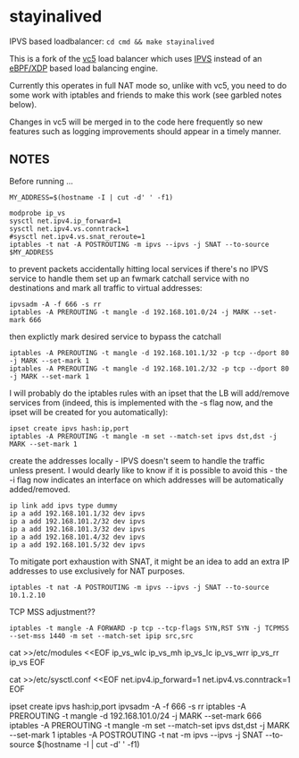 # stayinalived

IPVS based loadbalancer: `cd cmd && make stayinalived`

This is a fork of the [vc5](https://github.com/davidcoles/vc5) load
balancer which uses
[IPVS](https://en.wikipedia.org/wiki/IP_Virtual_Server) instead of an
[eBPF/XDP](https://github.com/davidcoles/xvs) based load balancing
engine.

Currently this operates in full NAT mode so, unlike with vc5, you need
to do some work with iptables and friends to make this work (see
garbled notes below).


Changes in vc5 will be merged in to the code here frequently so new
features such as logging improvements should appear in a timely manner.

## NOTES

Before running ...

```
MY_ADDRESS=$(hostname -I | cut -d' ' -f1)

modprobe ip_vs
sysctl net.ipv4.ip_forward=1
sysctl net.ipv4.vs.conntrack=1
#sysctl net.ipv4.vs.snat_reroute=1
iptables -t nat -A POSTROUTING -m ipvs --ipvs -j SNAT --to-source $MY_ADDRESS
```

to prevent packets accidentally hitting local services if there's no IPVS service to handle them
set up an fwmark catchall service with no destinations and mark all traffic to virtual addresses:

```
ipvsadm -A -f 666 -s rr
iptables -A PREROUTING -t mangle -d 192.168.101.0/24 -j MARK --set-mark 666
```

then explictly mark desired service to bypass the catchall

```
iptables -A PREROUTING -t mangle -d 192.168.101.1/32 -p tcp --dport 80 -j MARK --set-mark 1
iptables -A PREROUTING -t mangle -d 192.168.101.2/32 -p tcp --dport 80 -j MARK --set-mark 1
```

I will probably do the iptables rules with an ipset that the LB will
add/remove services from (indeed, this is implemented with the -s flag
now, and the ipset will be created for you automatically):

```
ipset create ipvs hash:ip,port
iptables -A PREROUTING -t mangle -m set --match-set ipvs dst,dst -j MARK --set-mark 1
```

create the addresses locally - IPVS doesn't seem to handle the traffic
unless present.  I would dearly like to know if it is possible to
avoid this - the -i flag now indicates an interface on which addresses
will be automatically added/removed.

```
ip link add ipvs type dummy
ip a add 192.168.101.1/32 dev ipvs
ip a add 192.168.101.2/32 dev ipvs
ip a add 192.168.101.3/32 dev ipvs
ip a add 192.168.101.4/32 dev ipvs
ip a add 192.168.101.5/32 dev ipvs
```


To mitigate port exhaustion with SNAT, it might be an idea to add an
extra IP addresses to use exclusively for NAT purposes.

```
iptables -t nat -A POSTROUTING -m ipvs --ipvs -j SNAT --to-source 10.1.2.10
```


TCP MSS adjustment??

```
iptables -t mangle -A FORWARD -p tcp --tcp-flags SYN,RST SYN -j TCPMSS --set-mss 1440 -m set --match-set ipip src,src

```


cat >>/etc/modules <<EOF
ip_vs_wlc
ip_vs_mh
ip_vs_lc
ip_vs_wrr
ip_vs_rr
ip_vs
EOF

cat >>/etc/sysctl.conf <<EOF
net.ipv4.ip_forward=1
net.ipv4.vs.conntrack=1
EOF

ipset create ipvs hash:ip,port
ipvsadm -A -f 666 -s rr
iptables -A PREROUTING -t mangle -d 192.168.101.0/24 -j MARK --set-mark 666
iptables -A PREROUTING -t mangle -m set --match-set ipvs dst,dst -j MARK --set-mark 1
iptables -A POSTROUTING -t nat -m ipvs --ipvs -j SNAT --to-source $(hostname -I | cut -d' ' -f1)
```
